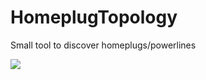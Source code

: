 # HomeplugTopology
Small tool to discover homeplugs/powerlines

<img src="https://github.com/Ragingart/HomeplugTopology/blob/master/img/alphaTopologyView.png" />

